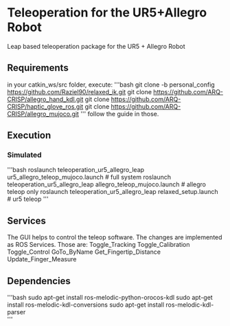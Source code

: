 # Teleoperation for the UR5+Allegro Robot
Leap based teleoperation package for the UR5 + Allegro Robot



## Requirements 

in your catkin_ws/src folder, execute:
'''bash
git clone -b personal_config https://github.com/Raziel90/relaxed_ik.git
git clone https://github.com/ARQ-CRISP/allegro_hand_kdl.git
git clone https://github.com/ARQ-CRISP/haptic_glove_ros.git
git clone https://github.com/ARQ-CRISP/allegro_mujoco.git
'''
follow the guide in those.


## Execution 
### Simulated
'''bash
roslaunch teleoperation_ur5_allegro_leap ur5_allegro_teleop_mujoco.launch # full system
roslaunch teleoperation_ur5_allegro_leap allegro_teleop_mujoco.launch # allegro teleop only
roslaunch teleoperation_ur5_allegro_leap relaxed_setup.launch # ur5 teleop
'''

## Services

The GUI helps to control the teleop software. The changes are implemented as ROS Services. Those are:
Toggle_Tracking
Toggle_Calibration
Toggle_Control
GoTo_ByName
Get_Fingertip_Distance
Update_Finger_Measure

## Dependencies 

'''bash
sudo apt-get install ros-melodic-python-orocos-kdl
sudo apt-get install ros-melodic-kdl-conversions
sudo apt-get install ros-melodic-kdl-parser      
'''